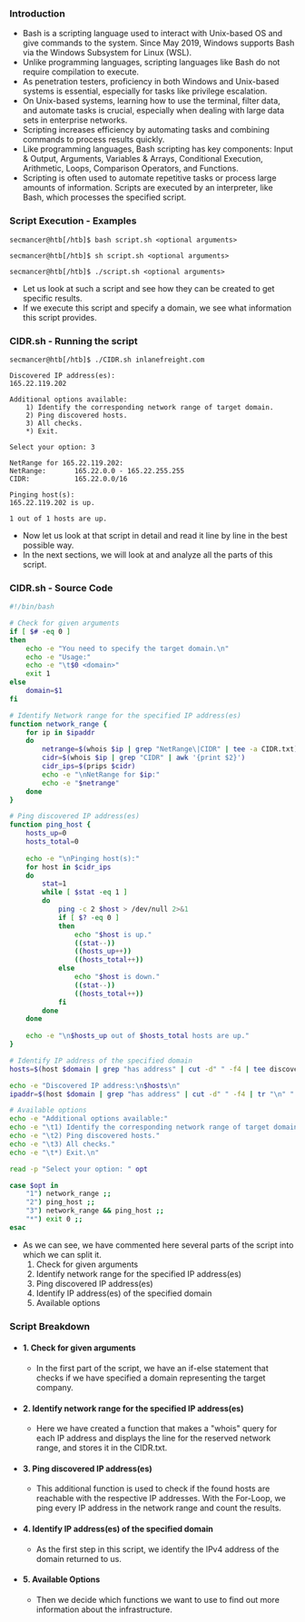 ### Introduction
- Bash is a scripting language used to interact with Unix-based OS and give commands to the system. Since May 2019, Windows supports Bash via the Windows Subsystem for Linux (WSL).
- Unlike programming languages, scripting languages like Bash do not require compilation to execute.
- As penetration testers, proficiency in both Windows and Unix-based systems is essential, especially for tasks like privilege escalation.
- On Unix-based systems, learning how to use the terminal, filter data, and automate tasks is crucial, especially when dealing with large data sets in enterprise networks.
- Scripting increases efficiency by automating tasks and combining commands to process results quickly.
- Like programming languages, Bash scripting has key components: Input & Output, Arguments, Variables & Arrays, Conditional Execution, Arithmetic, Loops, Comparison Operators, and Functions.
- Scripting is often used to automate repetitive tasks or process large amounts of information. Scripts are executed by an interpreter, like Bash, which processes the specified script.



### Script Execution - Examples
```shell-session
secmancer@htb[/htb]$ bash script.sh <optional arguments>
```
```shell-session
secmancer@htb[/htb]$ sh script.sh <optional arguments>
```
```shell-session
secmancer@htb[/htb]$ ./script.sh <optional arguments>
```
- Let us look at such a script and see how they can be created to get specific results. 
- If we execute this script and specify a domain, we see what information this script provides.



### CIDR.sh - Running the script
```shell-session
secmancer@htb[/htb]$ ./CIDR.sh inlanefreight.com

Discovered IP address(es):
165.22.119.202

Additional options available:
	1) Identify the corresponding network range of target domain.
	2) Ping discovered hosts.
	3) All checks.
	*) Exit.

Select your option: 3

NetRange for 165.22.119.202:
NetRange:       165.22.0.0 - 165.22.255.255
CIDR:           165.22.0.0/16

Pinging host(s):
165.22.119.202 is up.

1 out of 1 hosts are up.
```
- Now let us look at that script in detail and read it line by line in the best possible way. 
- In the next sections, we will look at and analyze all the parts of this script.



### CIDR.sh - Source Code
```bash
#!/bin/bash

# Check for given arguments
if [ $# -eq 0 ]
then
	echo -e "You need to specify the target domain.\n"
	echo -e "Usage:"
	echo -e "\t$0 <domain>"
	exit 1
else
	domain=$1
fi

# Identify Network range for the specified IP address(es)
function network_range {
	for ip in $ipaddr
	do
		netrange=$(whois $ip | grep "NetRange\|CIDR" | tee -a CIDR.txt)
		cidr=$(whois $ip | grep "CIDR" | awk '{print $2}')
		cidr_ips=$(prips $cidr)
		echo -e "\nNetRange for $ip:"
		echo -e "$netrange"
	done
}

# Ping discovered IP address(es)
function ping_host {
	hosts_up=0
	hosts_total=0
	
	echo -e "\nPinging host(s):"
	for host in $cidr_ips
	do
		stat=1
		while [ $stat -eq 1 ]
		do
			ping -c 2 $host > /dev/null 2>&1
			if [ $? -eq 0 ]
			then
				echo "$host is up."
				((stat--))
				((hosts_up++))
				((hosts_total++))
			else
				echo "$host is down."
				((stat--))
				((hosts_total++))
			fi
		done
	done
	
	echo -e "\n$hosts_up out of $hosts_total hosts are up."
}

# Identify IP address of the specified domain
hosts=$(host $domain | grep "has address" | cut -d" " -f4 | tee discovered_hosts.txt)

echo -e "Discovered IP address:\n$hosts\n"
ipaddr=$(host $domain | grep "has address" | cut -d" " -f4 | tr "\n" " ")

# Available options
echo -e "Additional options available:"
echo -e "\t1) Identify the corresponding network range of target domain."
echo -e "\t2) Ping discovered hosts."
echo -e "\t3) All checks."
echo -e "\t*) Exit.\n"

read -p "Select your option: " opt

case $opt in
	"1") network_range ;;
	"2") ping_host ;;
	"3") network_range && ping_host ;;
	"*") exit 0 ;;
esac
```
- As we can see, we have commented here several parts of the script into which we can split it.
	1. Check for given arguments
	2. Identify network range for the specified IP address(es)
	3. Ping discovered IP address(es)
	4. Identify IP address(es) of the specified domain
	5. Available options



### Script Breakdown
- #### 1. Check for given arguments
	- In the first part of the script, we have an if-else statement that checks if we have specified a domain representing the target company.
- #### 2. Identify network range for the specified IP address(es)
	- Here we have created a function that makes a "whois" query for each IP address and displays the line for the reserved network range, and stores it in the CIDR.txt.
- #### 3. Ping discovered IP address(es)
	- This additional function is used to check if the found hosts are reachable with the respective IP addresses. With the For-Loop, we ping every IP address in the network range and count the results.
- #### 4. Identify IP address(es) of the specified domain
	- As the first step in this script, we identify the IPv4 address of the domain returned to us.
- #### 5. Available Options
	- Then we decide which functions we want to use to find out more information about the infrastructure.